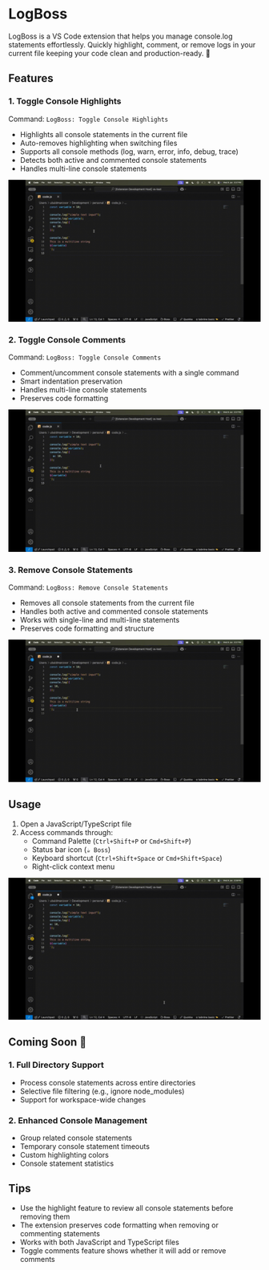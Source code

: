 # LogBoss

LogBoss is a VS Code extension that helps you manage console.log statements effortlessly. Quickly highlight, comment, or remove logs in your current file keeping your code clean and production-ready. 🚀

## Features

### 1. Toggle Console Highlights

Command: `LogBoss: Toggle Console Highlights`

- Highlights all console statements in the current file
- Auto-removes highlighting when switching files
- Supports all console methods (log, warn, error, info, debug, trace)
- Detects both active and commented console statements
- Handles multi-line console statements

![Highlight Command](./gifs/highlight-command.gif)

### 2. Toggle Console Comments

Command: `LogBoss: Toggle Console Comments`

- Comment/uncomment console statements with a single command
- Smart indentation preservation
- Handles multi-line console statements
- Preserves code formatting

![Comment Command](./gifs/comment-command.gif)

### 3. Remove Console Statements

Command: `LogBoss: Remove Console Statements`

- Removes all console statements from the current file
- Handles both active and commented console statements
- Works with single-line and multi-line statements
- Preserves code formatting and structure

![Remove Console](./gifs/remove-console.gif)

## Usage

1. Open a JavaScript/TypeScript file
2. Access commands through:
   - Command Palette (`Ctrl+Shift+P` or `Cmd+Shift+P`)
   - Status bar icon (`☕ Boss`)
   - Keyboard shortcut (`Ctrl+Shift+Space` or `Cmd+Shift+Space`)
   - Right-click context menu

![Status Bar Usage](./gifs/status-bar.gif)

## Coming Soon 🚀

### 1. Full Directory Support

- Process console statements across entire directories
- Selective file filtering (e.g., ignore node_modules)
- Support for workspace-wide changes

### 2. Enhanced Console Management

- Group related console statements
- Temporary console statement timeouts
- Custom highlighting colors
- Console statement statistics

## Tips

- Use the highlight feature to review all console statements before removing them
- The extension preserves code formatting when removing or commenting statements
- Works with both JavaScript and TypeScript files
- Toggle comments feature shows whether it will add or remove comments
